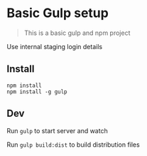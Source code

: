 # Basic Gulp setup

> This is a basic gulp and npm project

Use internal staging login details

## Install

```
npm install
npm install -g gulp

```

## Dev

Run `gulp` to start server and watch

Run `gulp build:dist` to build distribution files